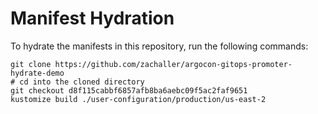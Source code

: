 # Manifest Hydration

To hydrate the manifests in this repository, run the following commands:

```shell
git clone https://github.com/zachaller/argocon-gitops-promoter-hydrate-demo
# cd into the cloned directory
git checkout d8f115cabbf6857afb8ba6aebc09f5ac2faf9651
kustomize build ./user-configuration/production/us-east-2
```
